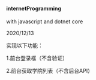 #### internetProgramming

with javascript and dotnet core



2020/12/13

实现以下功能：

1.前台登录框（不含验证）

2.前台获取学院列表（不含后台API）

